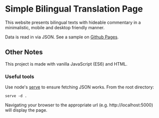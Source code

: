 # Simple Bilingual Translation Page

This website presents bilingual texts with hideable commentary in a
minimalistic, mobile and desktop friendly manner.

Data is read in via JSON. See a sample on [Github
Pages](https://captainalan.github.io/bilingual-text/).

## Other Notes

This project is made with vanilla JavaScript (ES6) and HTML. 

### Useful tools

Use node's [serve](https://www.npmjs.com/package/serve) to ensure fetching JSON
works. From the root directory:

```
serve -d .
```

Navigating your browser to the appropriate url (e.g. http://localhost:5000) will
display the page.

